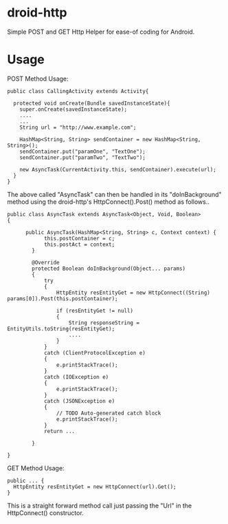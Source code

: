 droid-http
==========

Simple POST and GET Http Helper for ease-of coding for Android.


Usage
=====
POST Method Usage:

    public class CallingActivity extends Activity{
    
      protected void onCreate(Bundle savedInstanceState){
        super.onCreate(savedInstanceState);
        ....
        ...
        String url = "http://www.example.com";
        
        HashMap<String, String> sendContainer = new HashMap<String, String>();
        sendContainer.put("paramOne", "TextOne");
        sendContainer.put("paramTwo", "TextTwo");
          
        new AsyncTask(CurrentActivity.this, sendContainer).execute(url);
      }
    }


The above called "AsyncTask" can then be handled in its "doInBackground" method using the droid-http's HttpConnect().Post() method as follows..

    public class AsyncTask extends AsyncTask<Object, Void, Boolean>
    {
    
          public AsyncTask(HashMap<String, String> c, Context context) {
        		this.postContainer = c;
        		this.postAct = context;
        	}
        
        	@Override
        	protected Boolean doInBackground(Object... params)
        	{
        		try
        		{
        			HttpEntity resEntityGet = new HttpConnect((String) params[0]).Post(this.postContainer);
        
        			if (resEntityGet != null)
        			{
        				String responseString = EntityUtils.toString(resEntityGet);
        				....
        			}
        		}
        		catch (ClientProtocolException e)
        		{
        			e.printStackTrace();
        		}
        		catch (IOException e)
        		{
        			e.printStackTrace();
        		}
        		catch (JSONException e)
        		{
        			// TODO Auto-generated catch block
        			e.printStackTrace();
        		}
        		return ...
        
        	}
    
    }
    
GET Method Usage:

    public ... {
      HttpEntity resEntityGet = new HttpConnect(url).Get();
    }    

This is a straight forward method call just passing the "Url" in the HttpConnect() constructor.


